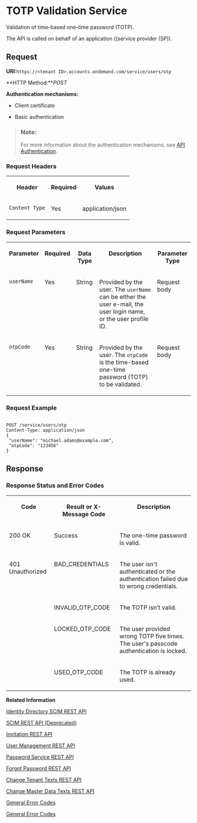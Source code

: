 <!-- loio3e4c3cfb56fa48819cfe19209fa38b1f -->

# TOTP Validation Service

Validation of time-based one-time password \(TOTP\).



The API is called on behalf of an application \(\(service provider \(SP\)\).



## Request

**URI:**`https://<tenant ID>.accounts.ondemand.com/service/users/otp`

**HTTP Method:***POST*

**Authentication mechanisms:**

-   Client certificate

-   Basic authentication


> ### Note:  
> For more information about the authentication mechanisms, see [API Authentication](../Operation-Guide/api-authentication-9d200d5.md).



### Request Headers


<table>
<tr>
<th valign="top">

Header



</th>
<th valign="top">

Required



</th>
<th valign="top">

Values



</th>
</tr>
<tr>
<td valign="top">

`Content Type`



</td>
<td valign="top">

Yes



</td>
<td valign="top">

application/json



</td>
</tr>
</table>



### Request Parameters


<table>
<tr>
<th valign="top">

Parameter



</th>
<th valign="top">

Required



</th>
<th valign="top">

Data Type



</th>
<th valign="top">

Description



</th>
<th valign="top">

Parameter Type



</th>
</tr>
<tr>
<td valign="top">

`userName`



</td>
<td valign="top">

Yes



</td>
<td valign="top">

String



</td>
<td valign="top">

Provided by the user. The `userName` can be either the user e-mail, the user login name, or the user profile ID.



</td>
<td valign="top">

Request body



</td>
</tr>
<tr>
<td valign="top">

`otpCode`



</td>
<td valign="top">

Yes



</td>
<td valign="top">

String



</td>
<td valign="top">

Provided by the user. The `otpCode` is the time-based one-time password \(TOTP\) to be validated.



</td>
<td valign="top">

Request body



</td>
</tr>
</table>



### Request Example

```

POST /service/users/otp
Content-Type: application/json
{   
 "userName": "michael.adams@example.com",
 "otpCode": "123456"
}

```



## Response



### Response Status and Error Codes


<table>
<tr>
<th valign="top">

Code



</th>
<th valign="top">

Result or X-Message Code



</th>
<th valign="top">

Description



</th>
</tr>
<tr>
<td valign="top">

200 OK



</td>
<td valign="top">

Success



</td>
<td valign="top">

The one-time password is valid.



</td>
</tr>
<tr>
<td valign="top" rowspan="4">

401 Unauthorized



</td>
<td valign="top">

BAD\_CREDENTIALS



</td>
<td valign="top">

The user isn't authenticated or the authentication failed due to wrong credentials.



</td>
</tr>
<tr>
<td valign="top">

INVALID\_OTP\_CODE



</td>
<td valign="top">

The TOTP isn’t valid.



</td>
</tr>
<tr>
<td valign="top">

LOCKED\_OTP\_CODE



</td>
<td valign="top">

The user provided wrong TOTP five times. The user's passcode authentication is locked.



</td>
</tr>
<tr>
<td valign="top">

USED\_OTP\_CODE



</td>
<td valign="top">

The TOTP is already used.



</td>
</tr>
</table>

 

**Related Information**  


[Identity Directory SCIM REST API](identity-directory-scim-rest-api-5be5692.md "Manage users, groups and custom schemas in the cloud.")

[SCIM REST API \(Deprecated\)](scim-rest-api-deprecated-2f21568.md "This section contains information about the Identity Authentication implementation of the System for Cross-domain Identity Management (SCIM) REST API protocol.")

[Invitation REST API](invitation-rest-api-e55429f.md "The invitation service allows you to implement a request for user invitations.")

[User Management REST API](user-management-rest-api-e6bb70d.md "This REST API allows you to implement a request for user management, such as user registration, as well as SP user retrieval, deactivation and deletion.")

[Password Service REST API](password-service-rest-api-8d1016b.md "The password service is used for operations related to user passwords, such as verification of the user name and the password combination.")

[Forgot Password REST API](forgot-password-rest-api-d024fca.md "The forgot password REST API sends a reset password e-mail.")

[Change Tenant Texts REST API](change-tenant-texts-rest-api-66ad80a.md#loio66ad80a6bbaf4fc3911232f7cc9a7de6 "The Change Tenant Texts REST API of Identity Authentication can be used to change the predefined texts and messages for end-user screens available per tenant in the Identity Authentication.")

[Change Master Data Texts REST API](change-master-data-texts-rest-api-b10fc6a.md#loiob10fc6a9a37c488a82ce7489b1fab64c "The Change Master Data Texts REST API can be used to change the predefined master data for each resource in Identity Authentication.")

[General Error Codes](general-error-codes-182352d.md "The following table lists error codes that may be returned from any method on any resource URI.")

[General Error Codes](general-error-codes-182352d.md "The following table lists error codes that may be returned from any method on any resource URI.")


